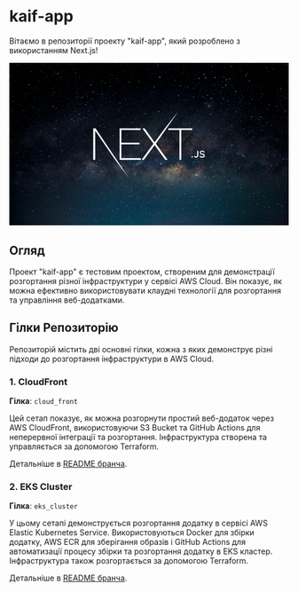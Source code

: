 # kaif-app

Вітаємо в репозиторії проекту "kaif-app", який розроблено з використанням Next.js!

![Next.js Logo](/img/nextjs.jpg)

## Огляд

Проект "kaif-app" є тестовим проектом, створеним для демонстрації розгортання різної інфраструктури у сервісі AWS Cloud. Він показує, як можна ефективно використовувати клаудні технології для розгортання та управління веб-додатками.

## Гілки Репозиторію

Репозиторій містить дві основні гілки, кожна з яких демонструє різні підходи до розгортання інфраструктури в AWS Cloud.

### 1. CloudFront

**Гілка**: `cloud_front`

Цей сетап показує, як можна розгорнути простий веб-додаток через AWS CloudFront, використовуючи S3 Bucket та GitHub Actions для неперервної інтеграції та розгортання. Інфраструктура створена та управляється за допомогою Terraform.

Детальніше в [README бранча](https://github.com/vvmarchenko/kaif-app/tree/cloud_front).

### 2. EKS Cluster

**Гілка**: `eks_cluster`

У цьому сетапі демонструється розгортання додатку в сервісі AWS Elastic Kubernetes Service. Використовуються Docker для збірки додатку, AWS ECR для зберігання образів і GitHub Actions для автоматизації процесу збірки та розгортання додатку в EKS кластер. Інфраструктура також розгортається за допомогою Terraform.

Детальніше в [README бранча](https://github.com/vvmarchenko/kaif-app/tree/eks_cluster).



